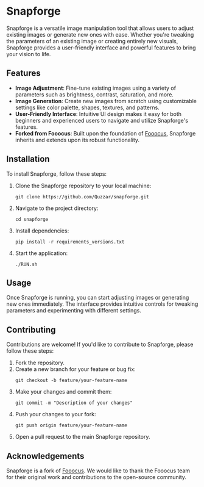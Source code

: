 # Snapforge

Snapforge is a versatile image manipulation tool that allows users to adjust existing images or generate new ones with ease. Whether you're tweaking the parameters of an existing image or creating entirely new visuals, Snapforge provides a user-friendly interface and powerful features to bring your vision to life.

## Features

- **Image Adjustment**: Fine-tune existing images using a variety of parameters such as brightness, contrast, saturation, and more.
- **Image Generation**: Create new images from scratch using customizable settings like color palette, shapes, textures, and patterns.
- **User-Friendly Interface**: Intuitive UI design makes it easy for both beginners and experienced users to navigate and utilize Snapforge's features.
- **Forked from Fooocus**: Built upon the foundation of [Fooocus](https://github.com/lllyasviel/Fooocus), Snapforge inherits and extends upon its robust functionality.

## Installation

To install Snapforge, follow these steps:

1. Clone the Snapforge repository to your local machine:

   ```
   git clone https://github.com/Quzzar/snapforge.git
   ```

2. Navigate to the project directory:

   ```
   cd snapforge
   ```

3. Install dependencies:

   ```
   pip install -r requirements_versions.txt
   ```

4. Start the application:

   ```
   ./RUN.sh
   ```

## Usage

Once Snapforge is running, you can start adjusting images or generating new ones immediately. The interface provides intuitive controls for tweaking parameters and experimenting with different settings.

## Contributing

Contributions are welcome! If you'd like to contribute to Snapforge, please follow these steps:

1. Fork the repository.
2. Create a new branch for your feature or bug fix:
   ```
   git checkout -b feature/your-feature-name
   ```
3. Make your changes and commit them:
   ```
   git commit -m "Description of your changes"
   ```
4. Push your changes to your fork:
   ```
   git push origin feature/your-feature-name
   ```
5. Open a pull request to the main Snapforge repository.

## Acknowledgements

Snapforge is a fork of [Fooocus](https://github.com/lllyasviel/Fooocus). We would like to thank the Fooocus team for their original work and contributions to the open-source community.
